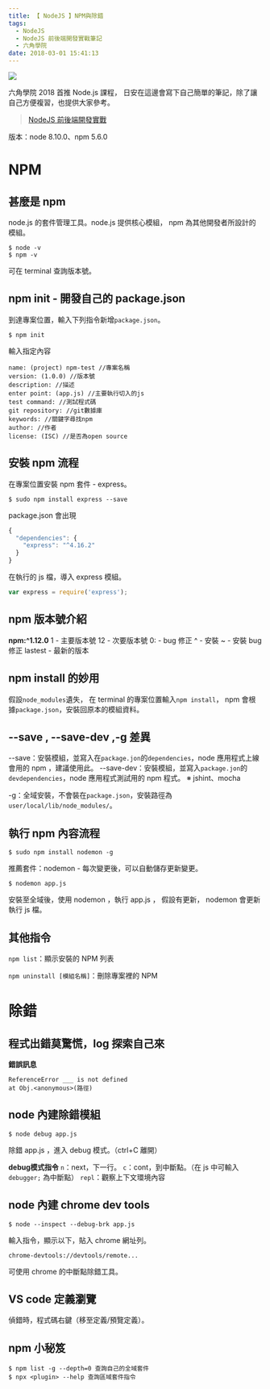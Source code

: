 ```yaml
---
title: 【 NodeJS 】NPM與除錯
tags:
  - NodeJS
  - NodeJS 前後端開發實戰筆記
  - 六角學院
date: 2018-03-01 15:41:13
---
```

![](/img/nodejs_hexschool.png)

六角學院 2018 首推 Node.js 課程，
日安在這邊會寫下自己簡單的筆記，除了讓自己方便複習，也提供大家參考。

> [NodeJS 前後端開發實戰](http://www.hexschool.com/courses/nodejs.html)

版本：node 8.10.0、npm 5.6.0

<!-- more -->

# NPM

## 甚麼是 npm

node.js 的套件管理工具。node.js 提供核心模組， npm 為其他開發者所設計的模組。

```
$ node -v
$ npm -v
```

可在 terminal 查詢版本號。

## npm init - 開發自己的 package.json

到達專案位置，輸入下列指令新增`package.json`。

```
$ npm init
```
輸入指定內容
```
name: (project) npm-test //專案名稱
version: (1.0.0) //版本號
description: //描述
enter point: (app.js) //主要執行切入的js
test command: //測試程式碼
git repository: //git數據庫
keywords: //關鍵字尋找npm
author: //作者
license: (ISC) //是否為open source
```

## 安裝 npm 流程

在專案位置安裝 npm 套件 - express。

```
$ sudo npm install express --save
```
package.json 會出現
```js
{
  "dependencies": {
    "express": "^4.16.2"
  }
}
```
在執行的 js 檔，導入 express 模組。
```js
var express = require('express');
```

## npm 版本號介紹

**npm:^1.12.0**
1  - 主要版本號
12 - 次要版本號
0: - bug 修正 
^  - 安裝
~  - 安裝 bug 修正
lastest - 最新的版本 

## npm install 的妙用

假設`node_modules`遺失， 在 terminal 的專案位置輸入`npm install`，
npm 會根據`package.json`，安裝回原本的模組資料。

## --save , --save-dev ,-g 差異

--save：安裝模組，並寫入在`package.jon`的`dependencies`，node 應用程式上線會用的 npm ，建議使用此。
--save-dev：安裝模組，並寫入`package.jon`的`devdependencies`，node 應用程式測試用的 npm 程式。
※ jshint、mocha

-g：全域安裝，不會裝在`package.json`，安裝路徑為`user/local/lib/node_modules/`。

## 執行 npm 內容流程

```
$ sudo npm install nodemon -g
```
推薦套件：nodemon - 每次變更後，可以自動儲存更新變更。
```
$ nodemon app.js
```
安裝至全域後，使用 nodemon ，執行 app.js ，
假設有更新， nodemon 會更新執行 js 檔。

## 其他指令

`npm list`：顯示安裝的 NPM 列表

`npm uninstall [模組名稱]`：刪除專案裡的 NPM

# 除錯

## 程式出錯莫驚慌，log 探索自己來

**錯誤訊息**
```
ReferenceError ___ is not defined
at Obj.<anonymous>(路徑)
```
## node 內建除錯模組

```
$ node debug app.js
```
除錯 app.js ，進入 debug 模式。（ctrl+C 離開）

**debug模式指令**
`n`：next，下一行。
`c`：cont，到中斷點。（在 js 中可輸入 `debugger;` 為中斷點）
`repl`：觀察上下文環境內容

## node 內建 chrome dev tools

```
$ node --inspect --debug-brk app.js
```
輸入指令，顯示以下，貼入 chrome 網址列。
```
chrome-devtools://devtools/remote...
```
可使用 chrome 的中斷點除錯工具。

## VS code 定義瀏覽

偵錯時，程式碼右鍵（移至定義/預覽定義）。


## npm 小秘笈

```
$ npm list -g --depth=0 查詢自己的全域套件
$ npx <plugin> --help 查詢區域套件指令 
```





